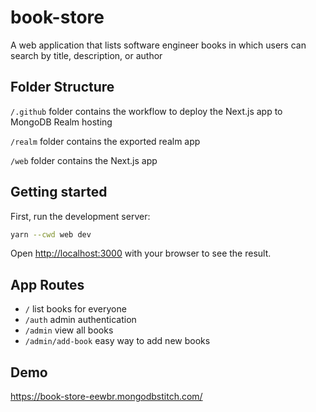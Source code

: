 # book-store

A web application that lists software engineer books in which users can search by title, description, or author

## Folder Structure

`/.github` folder contains the workflow to deploy the Next.js app to MongoDB Realm hosting

`/realm` folder contains the exported realm app

`/web` folder contains the Next.js app

## Getting started

First, run the development server:

```bash
yarn --cwd web dev
```

Open [http://localhost:3000](http://localhost:3000) with your browser to see the result.

## App Routes

- `/` list books for everyone
- `/auth` admin authentication
- `/admin` view all books
- `/admin/add-book` easy way to add new books

## Demo

https://book-store-eewbr.mongodbstitch.com/